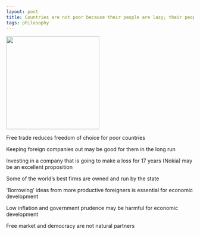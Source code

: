 ```yaml
---
layout: post
title: Countries are not poor because their people are lazy; their people are ‘lazy’ because they are poor
tags: philosophy
---
```


<img height="250"  src="https://i.gr-assets.com/images/S/compressed.photo.goodreads.com/books/1312041078l/1032019.jpg" /> 


Free trade reduces freedom of choice for poor countries

Keeping foreign companies out may be good for them in the long run

Investing in a company that is going to make a loss for 17 years (Nokia) may be an excellent proposition

Some of the world’s best firms are owned and run by the state

‘Borrowing’ ideas from more productive foreigners is essential for economic 
development

Low inflation and government prudence may be harmful for economic development

Free market and democracy are not natural partners

